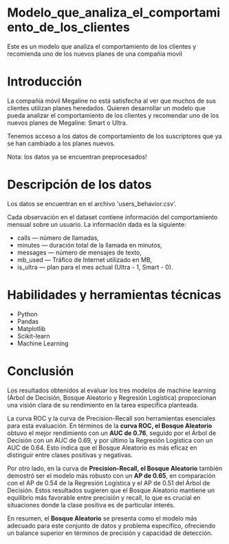 # Modelo_que_analiza_el_comportamiento_de_los_clientes
Este es un modelo que analiza el comportamiento de los clientes y recomienda uno de los nuevos planes de una compañia movil
# Introducción
La compañía móvil Megaline no está satisfecha al ver que muchos de sus clientes utilizan planes heredados. Quieren desarrollar un modelo que pueda analizar el comportamiento de los clientes y recomendar uno de los nuevos planes de Megaline: Smart o Ultra.

Tenemos acceso a los datos de comportamiento de los suscriptores que ya se han cambiado a los planes nuevos. 

Nota: los datos ya se encuentran preprocesados!
# Descripción de los datos
Los datos se encuentran en el archivo 'users_behavior.csv'.

Cada observación en el dataset contiene información del comportamiento mensual sobre un usuario. La información dada es la siguiente:

- сalls — número de llamadas,
- minutes — duración total de la llamada en minutos,
- messages — número de mensajes de texto,
- mb_used — Tráfico de Internet utilizado en MB,
- is_ultra — plan para el mes actual (Ultra - 1, Smart - 0).
# Habilidades y herramientas técnicas
- Python
- Pandas
- Matplotlib
- Scikit-learn
- Machine Learning
# Conclusión
Los resultados obtenidos al evaluar los tres modelos de machine learning (Árbol de Decisión, Bosque Aleatorio y Regresión Logística) proporcionan una visión clara de su rendimiento en la tarea específica planteada.

La curva ROC y la curva de Precision-Recall son herramientas esenciales para esta evaluación. En términos de la **curva ROC, el Bosque Aleatorio** obtuvo el mejor rendimiento con un **AUC de 0.76**, seguido por el Árbol de Decisión con un AUC de 0.69, y por último la Regresión Logística con un AUC de 0.64. Esto indica que el Bosque Aleatorio es más eficaz en distinguir entre clases positivas y negativas.

Por otro lado, en la curva de **Precision-Recall, el Bosque Aleatorio** también demostró ser el modelo más robusto con un **AP de 0.65**, en comparación con el AP de 0.54 de la Regresión Logística y el AP de 0.51 del Árbol de Decisión. Estos resultados sugieren que el Bosque Aleatorio mantiene un equilibrio más favorable entre precisión y recall, lo que es crucial en situaciones donde la clase positiva es de particular interés.

En resumen, el **Bosque Aleatorio** se presenta como el modelo más adecuado para este conjunto de datos y problema específico, ofreciendo un balance superior en términos de precisión y capacidad de detección.

